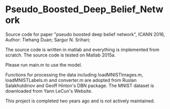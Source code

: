 # Pseudo_Boosted_Deep_Belief_Network
Source code for paper "pseudo boosted deep belief network", ICANN 2016, Author: Tiehang Duan; Sargur N. Srihari;

The source code is written in matlab and everything is implemented from scratch. The source code is tested on Matlab 2015a.

Please run main.m to use the model.

Functions for processing the data including loadMNISTImages.m, loadMNISTLabels.m and converter.m are adopted from Ruslan Salakhutdinov and Geoff Hinton's DBN package. The MNIST dataset is downloaded from Yann LeCun's Website.

This project is completed two years ago and is not actively maintained.

